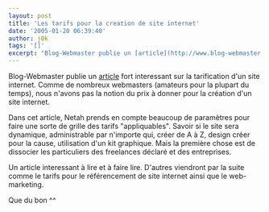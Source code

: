 ```yaml
---
layout: post
title: 'Les tarifs pour la creation de site internet'
date: '2005-01-20 06:39:40'
author: j0k
tags: '[]'
excerpt: "Blog-Webmaster publie un [article](http://www.blog-webmaster.com/CommentView,guid,757baac8-d543-4fb5-8d55-6e17c5e6e3b5.aspx) fort interessant sur la tarification d'un site internet.     \nComme de nombreux webmasters (amateurs pour la plupart du temps), nous n'avons pas la notion du prix à donner pour la création d'un site internet.   )   Dans      …"
---
```


Blog-Webmaster publie un [article](http://www.blog-webmaster.com/CommentView,guid,757baac8-d543-4fb5-8d55-6e17c5e6e3b5.aspx) fort interessant sur la tarification d'un site internet.
Comme de nombreux webmasters (amateurs pour la plupart du temps), nous n'avons pas la notion du prix à donner pour la création d'un site internet.

Dans cet article, Netah prends en compte beaucoup de paramètres pour faire une sorte de grille des tarifs "appliquables".   Savoir si le site sera dynamique, administrable par n'importe qui, créer de A à Z, design créer pour la cause, utilisation d'un kit graphique. Mais la première chose est de dissocier les particuliers des freelances déclaré et des entreprises.

Un article interessant à lire et à faire lire.   D'autres viendront par la suite comme le tarifs pour le référencement de site internet ainsi que le web-marketing.

Que du bon ^^
